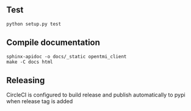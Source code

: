 ## Test

`python setup.py test`

## Compile documentation

```
sphinx-apidoc -o docs/_static opentmi_client
make -C docs html
```

## Releasing

CircleCI is configured to build release and publish automatically to pypi when release tag is added
